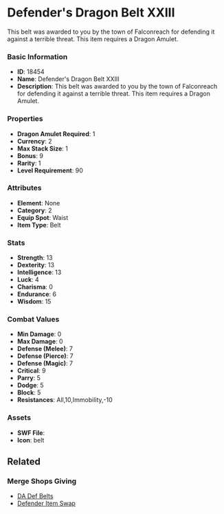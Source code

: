 # Defender's Dragon Belt XXIII

This belt was awarded to you by the town of Falconreach for defending it against a terrible threat. This item requires a Dragon Amulet.

### Basic Information

- **ID**: 18454
- **Name**: Defender&#039;s Dragon Belt XXIII
- **Description**: This belt was awarded to you by the town of Falconreach for defending it against a terrible threat. This item requires a Dragon Amulet.

### Properties

- **Dragon Amulet Required**: 1
- **Currency**: 2
- **Max Stack Size**: 1
- **Bonus**: 9
- **Rarity**: 1
- **Level Requirement**: 90

### Attributes

- **Element**: None
- **Category**: 2
- **Equip Spot**: Waist
- **Item Type**: Belt

### Stats

- **Strength**: 13
- **Dexterity**: 13
- **Intelligence**: 13
- **Luck**: 4
- **Charisma**: 0
- **Endurance**: 6
- **Wisdom**: 15

### Combat Values

- **Min Damage**: 0
- **Max Damage**: 0
- **Defense (Melee)**: 7
- **Defense (Pierce)**: 7
- **Defense (Magic)**: 7
- **Critical**: 9
- **Parry**: 5
- **Dodge**: 5
- **Block**: 5
- **Resistances**: All,10,Immobility,-10

### Assets

- **SWF File**: 
- **Icon**: belt

## Related

### Merge Shops Giving

- [DA Def Belts](../merge-shops/384-da-def-belts.md)
- [Defender Item Swap](../merge-shops/385-defender-item-swap.md)

